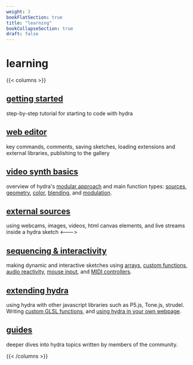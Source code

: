 ```yaml
---
weight: 3
bookFlatSection: true
title: "learning"
bookCollapseSection: true
draft: false
---
```


# learning

{{< columns >}}
## [getting started](getting-started)
step-by-step tutorial for starting to code with hydra
<!-- ### [getting started](../getting-started-short.md)  -->
## [web editor](web-editor)
key commands, comments, saving sketches, loading extensions and external libraries, publishing to the gallery

## [video synth basics](video-synth-basics) 
overview of hydra's [modular approach](video-synth-basics) and main function types: [sources](video-synth-basics/src), [geometry](video-synth-basics/coord), [color](video-synth-basics/color), [blending](video-synth-basics/combine), and [modulation](video-synth-basics/combinecoord). 
## [external sources](video-synth-basics/external-sources/)
using webcams, images, videos, html canvas elements, and live streams inside a hydra sketch
<--->

## [sequencing & interactivity](sequencing-and-interactivity) 
making dynamic and interactive sketches using [arrays](sequencing-and-interactivity/#sequencing-using-arrays), [custom functions](sequencing-and-interactivity/#custom-functions), [audio reactivity](sequencing-and-interactivity/audio), [mouse input](sequencing-and-interactivity/mouse), and [MIDI controllers](sequencing-and-interactivity/midi).
<!-- ## [synth configuration]()
how to change the [speed](), [bpm](), and [resolution]() of a hydra instance, as well as write custom glsl functions -->


## [extending hydra](extending-hydra/extending-hydra)
using hydra with other javascript libraries such as P5.js, Tone.js, strudel. Writing [custom GLSL functions](extending-hydra/glsl), and [using hydra in your own webpage](extending-hydra/hydra-in-a-webpage).

## [guides](guides)
deeper dives into hydra topics written by members of the community. 

{{< /columns >}}
